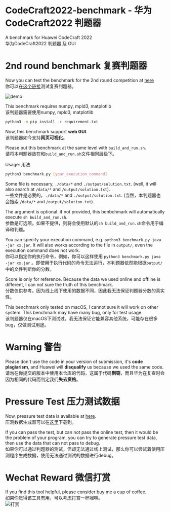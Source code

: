 # CodeCraft2022-benchmark - 华为CodeCraft2022 判题器  
A benchmark for Huawei CodeCraft 2022  
华为CodeCraft2022 判题器 及 GUI

# 2nd round benchmark 复赛判题器
Now you can test the benchmark for the 2nd round competition at [here](https://github.com/diphosphane/CodeCraft2022-benchmark-2nd-round)   
你可以在[这个链接](https://github.com/diphosphane/CodeCraft2022-benchmark-2nd-round)测试复赛判题器。   

![demo](img/demo.png)

This benchmark requires numpy, mpld3, matplotlib   
该判题器需要使用numpy, mpld3, matplotlib

```bash
python3 -m pip install -r requirement.txt
```

Now, this benchmark support **web GUI**.  
该判题器如今支持**网页可视化**。  

Please put this benchmark at the same level with `build_and_run.sh`.  
请将本判题器放在和`build_and_run.sh`文件相同层级下。  

Usage: 用法
```bash 
python3 benchmark.py [your_execution_command]
```

Some file is necessary, `./data/*` and `./output/solution.txt`. (well, it will also search at `/data/*` and `/output/solution.txt`).  
一些文件是必要的，`./data/*` and `./output/solution.txt`. (当然，本判题器也会搜索 `/data/*` and `/output/solution.txt`).  

The argument is optional. if not provided, this benbchmark will automatically execute `sh build_and_run.sh`.  
参数是可选项。如果不提供，则将会使用默认的`sh build_and_run.sh`命令用于编译和判题。  

You can specify your execution command, e.g. `python3 benchmark.py java -jar xx.jar`. It will also works according to the file in `output/`, even the execution command does not work.  
你可以指定你的执行命令，例如，你可以这样使用 `python3 benchmark.py java -jar xx.jar` 。即使用于执行代码的命令无法运行，本判题器依然能根据`output/`中的文件判断你的分数。

Score is only for reference. Because the data we used online and offline is different, I can not sure the truth of this benchmark.  
分数仅供参考。因为线上线下使用的数据不同，因此我无法保证判题器分数的真实性。

This benchmark only tested on macOS, I cannot sure it will work on other system. This benchmark may have many bug, only for test usage.   
该判题器仅在macOS下测试过，我无法保证它能兼容其他系统，可能存在很多bug，仅做测试用途。

# Warning 警告
Please don't use the code in your version of submission, it's **code plagiarism**, and Huawei will **disqualify** us because we used the same code.  
请勿在你提交的版本中使用本仓库的代码，这属于代码**剽窃**，而且华为在复查时会因为相同的代码而判定我们**失去资格**。

# Pressure Test 压力测试数据
Now, pressure test data is available at [here](https://github.com/diphosphane/CodeCraft2022-PressureGenerator).  
压测数据生成器可以在[这里](https://github.com/diphosphane/CodeCraft2022-PressureGenerator)下载到。  

If you can pass the test, but can not pass the online test, then it would be the problem of your program, you can try to generate pressure test data, then use the data that can not pass to debug.  
如果你可以通过判题器的测试，但却无法通过线上测试，那么你可以尝试着使用压测程序生成数据，使用无法通过测试的数据进行debug。  

# Wechat Reward 微信打赏  
If you find this tool helpful, please consider buy me a cup of coffee.  
如果你觉得该工具有用，可以考虑打赏一杯咖啡。  
![打赏](img/reward.jpg)